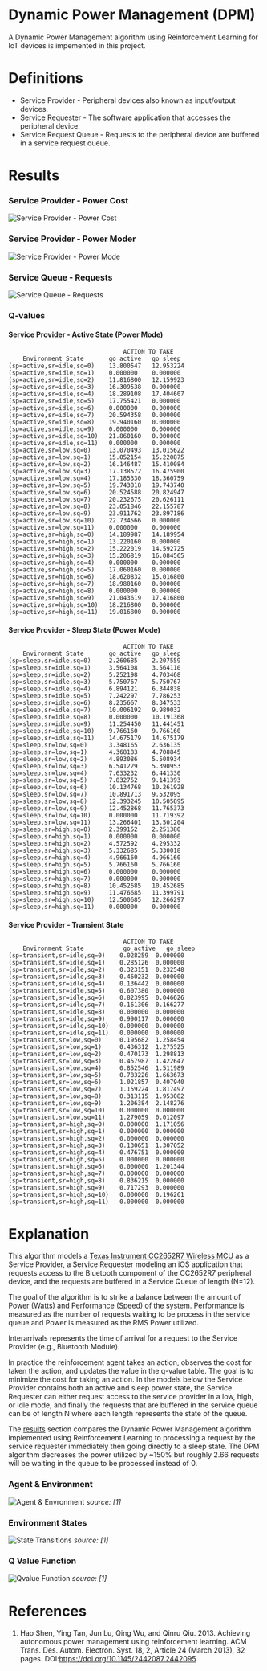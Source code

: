 # Dynamic Power Management (DPM)

A Dynamic Power Management algorithm using Reinforcement Learning for IoT devices is impemented in this project.

# Definitions 

- Service Provider - Peripheral devices also known as input/output devices.
- Service Requester - The software application that accesses the peripheral device.
- Service Request Queue - Requests to the peripheral device are buffered in a service request queue.

# Results

### Service Provider - Power Cost
![Service Provider - Power Cost](images/ServiceProviderPowerCost.png)

### Service Provider - Power Moder
![Service Provider - Power Mode](images/ServiceProviderPowerMode.png)

### Service Queue - Requests
![Service Queue - Requests](images/ServiceQueueRequests.png)


### Q-values

#### Service Provider - Active State (Power Mode)
                                    ACTION TO TAKE
        Environment State       go_active   go_sleep
    (sp=active,sr=idle,sq=0)    13.800547   12.953224
    (sp=active,sr=idle,sq=1)    0.000000    0.000000
    (sp=active,sr=idle,sq=2)    11.816800   12.159923
    (sp=active,sr=idle,sq=3)    16.309538   0.000000
    (sp=active,sr=idle,sq=4)    18.289108   17.404607
    (sp=active,sr=idle,sq=5)    17.755421   0.000000
    (sp=active,sr=idle,sq=6)    0.000000    0.000000
    (sp=active,sr=idle,sq=7)    20.594358   0.000000
    (sp=active,sr=idle,sq=8)    19.940160   0.000000
    (sp=active,sr=idle,sq=9)    0.000000    0.000000
    (sp=active,sr=idle,sq=10)   21.860160   0.000000
    (sp=active,sr=idle,sq=11)   0.000000    0.000000
    (sp=active,sr=low,sq=0)     13.070493   13.015622
    (sp=active,sr=low,sq=1)     15.052154   15.220875
    (sp=active,sr=low,sq=2)     16.146487   15.410084
    (sp=active,sr=low,sq=3)     17.138572   16.475900
    (sp=active,sr=low,sq=4)     17.185330   18.360759
    (sp=active,sr=low,sq=5)     19.743818   19.743740
    (sp=active,sr=low,sq=6)     20.524588   20.824947
    (sp=active,sr=low,sq=7)     20.232675   20.626111
    (sp=active,sr=low,sq=8)     23.051846   22.155787
    (sp=active,sr=low,sq=9)     23.911762   23.897186
    (sp=active,sr=low,sq=10)    22.734566   0.000000
    (sp=active,sr=low,sq=11)    0.000000    0.000000
    (sp=active,sr=high,sq=0)    14.189987   14.189954
    (sp=active,sr=high,sq=1)    13.220160   0.000000
    (sp=active,sr=high,sq=2)    15.222019   14.592725
    (sp=active,sr=high,sq=3)    15.206819   16.084565
    (sp=active,sr=high,sq=4)    0.000000    0.000000
    (sp=active,sr=high,sq=5)    17.060160   0.000000
    (sp=active,sr=high,sq=6)    18.620832   15.016800
    (sp=active,sr=high,sq=7)    18.980160   0.000000
    (sp=active,sr=high,sq=8)    0.000000    0.000000
    (sp=active,sr=high,sq=9)    21.043619   17.416800
    (sp=active,sr=high,sq=10)   18.216800   0.000000
    (sp=active,sr=high,sq=11)   19.016800   0.000000


#### Service Provider - Sleep State (Power Mode)

                                    ACTION TO TAKE
        Environment State       go_active   go_sleep
    (sp=sleep,sr=idle,sq=0)     2.260685    2.207559
    (sp=sleep,sr=idle,sq=1)     3.564108    3.564110
    (sp=sleep,sr=idle,sq=2)     5.252198    4.703468
    (sp=sleep,sr=idle,sq=3)     5.750767    5.750767
    (sp=sleep,sr=idle,sq=4)     6.894121    6.344838
    (sp=sleep,sr=idle,sq=5)     7.242297    7.786253
    (sp=sleep,sr=idle,sq=6)     8.235667    8.347533
    (sp=sleep,sr=idle,sq=7)     10.006192   9.989032
    (sp=sleep,sr=idle,sq=8)     0.000000    10.191368
    (sp=sleep,sr=idle,sq=9)     11.254450   11.441451
    (sp=sleep,sr=idle,sq=10)    9.766160    9.766160
    (sp=sleep,sr=idle,sq=11)    14.675179   14.675179
    (sp=sleep,sr=low,sq=0)      3.348165    2.636135
    (sp=sleep,sr=low,sq=1)      4.368183    4.708845
    (sp=sleep,sr=low,sq=2)      4.893086    5.508934
    (sp=sleep,sr=low,sq=3)      6.541229    5.390953
    (sp=sleep,sr=low,sq=4)      7.633232    6.441330
    (sp=sleep,sr=low,sq=5)      7.832752    9.141393
    (sp=sleep,sr=low,sq=6)      10.134768   10.261928
    (sp=sleep,sr=low,sq=7)      10.891713   9.532095
    (sp=sleep,sr=low,sq=8)      12.393245   10.505895
    (sp=sleep,sr=low,sq=9)      12.452868   11.765373
    (sp=sleep,sr=low,sq=10)     0.000000    11.719392
    (sp=sleep,sr=low,sq=11)     13.266401   13.501204
    (sp=sleep,sr=high,sq=0)     2.399152    2.251380
    (sp=sleep,sr=high,sq=1)     0.000000    0.000000
    (sp=sleep,sr=high,sq=2)     4.572592    4.295332
    (sp=sleep,sr=high,sq=3)     5.332685    5.330018
    (sp=sleep,sr=high,sq=4)     4.966160    4.966160
    (sp=sleep,sr=high,sq=5)     5.766160    5.766160
    (sp=sleep,sr=high,sq=6)     0.000000    0.000000
    (sp=sleep,sr=high,sq=7)     0.000000    0.000000
    (sp=sleep,sr=high,sq=8)     10.452685   10.452685
    (sp=sleep,sr=high,sq=9)     11.476685   11.399791
    (sp=sleep,sr=high,sq=10)    12.500685   12.266297
    (sp=sleep,sr=high,sq=11)    0.000000    0.000000


#### Service Provider - Transient State

                                    ACTION TO TAKE
        Environment State           go_active   go_sleep
    (sp=transient,sr=idle,sq=0)    0.028259  0.000000
    (sp=transient,sr=idle,sq=1)    0.285126  0.000000
    (sp=transient,sr=idle,sq=2)    0.323151  0.232548
    (sp=transient,sr=idle,sq=3)    0.460232  0.000000
    (sp=transient,sr=idle,sq=4)    0.136442  0.000000
    (sp=transient,sr=idle,sq=5)    0.607380  0.000000
    (sp=transient,sr=idle,sq=6)    0.823995  0.046626
    (sp=transient,sr=idle,sq=7)    0.161306  0.166277
    (sp=transient,sr=idle,sq=8)    0.000000  0.000000
    (sp=transient,sr=idle,sq=9)    0.990117  0.000000
    (sp=transient,sr=idle,sq=10)   0.000000  0.000000
    (sp=transient,sr=idle,sq=11)   0.000000  0.000000
    (sp=transient,sr=low,sq=0)     0.195682  1.258454
    (sp=transient,sr=low,sq=1)     0.436312  1.275525
    (sp=transient,sr=low,sq=2)     0.470173  1.298813
    (sp=transient,sr=low,sq=3)     0.457987  1.422647
    (sp=transient,sr=low,sq=4)     0.852546  1.511989
    (sp=transient,sr=low,sq=5)     0.783226  1.663673
    (sp=transient,sr=low,sq=6)     1.021857  0.407940
    (sp=transient,sr=low,sq=7)     1.159224  1.817497
    (sp=transient,sr=low,sq=8)     0.313115  1.953082
    (sp=transient,sr=low,sq=9)     1.206384  2.148276
    (sp=transient,sr=low,sq=10)    0.000000  0.000000
    (sp=transient,sr=low,sq=11)    1.279059  0.012097
    (sp=transient,sr=high,sq=0)    0.000000  1.171056
    (sp=transient,sr=high,sq=1)    0.000000  0.000000
    (sp=transient,sr=high,sq=2)    0.000000  0.000000
    (sp=transient,sr=high,sq=3)    0.130651  1.307052
    (sp=transient,sr=high,sq=4)    0.476751  0.000000
    (sp=transient,sr=high,sq=5)    0.000000  0.000000
    (sp=transient,sr=high,sq=6)    0.000000  1.201344
    (sp=transient,sr=high,sq=7)    0.000000  0.000000
    (sp=transient,sr=high,sq=8)    0.836215  0.000000
    (sp=transient,sr=high,sq=9)    0.717293  0.000000
    (sp=transient,sr=high,sq=10)   0.000000  0.196261
    (sp=transient,sr=high,sq=11)   0.000000  0.000000

# Explanation

This algorithm models a [Texas Instrument CC2652R7 Wireless MCU](https://www.ti.com/product/CC2652R7#product-details) 
as a Service Provider, a Service Requester modeling an iOS application that requests access to the Bluetooth component 
of the CC2652R7 peripheral device, and the requests are buffered in a Service Queue of length (N=12). 

The goal of the algorithm is to strike a balance between the amount of Power (Watts) and Performance (Speed) of the 
system. Performance is measured as the number of requests waiting to be process in the service queue and Power is 
measured as the RMS Power utilized. 

Interarrivals represents the time of arrival for a request to the Service Provider (e.g., Bluetooth Module).

In practice the reinforcement agent takes an action, observes the cost for taken the action, and updates the value in
the q-value table. The goal is to minimize the cost for taking an action. In the models below the Service Provider 
contains both an active and sleep power state, the Service Requester can either request access to the service provider 
in a low, high, or idle mode, and finally the requests that are buffered in the service queue can be of length N where
each length represents the state of the queue.

The [results](#results) section compares the Dynamic Power Management algorithm implemented using Reinforcement Learning
to processing a request by the service requester immediately then going directly to a sleep state. The DPM algorithm 
decreases the power utilized by ~150% but roughly 2.66 requests will be waiting in the queue to be processed instead of 0.

### Agent & Environment
![Agent & Envronment](images/AgentEnvironment.png)
_source: [1]_

### Environment States
![State Transitions](images/StateDiagram.png)
_source: [1]_

### Q Value Function
![Qvalue Function](images/QValueFunction.png)
_source: [1]_




# References

1. Hao Shen, Ying Tan, Jun Lu, Qing Wu, and Qinru Qiu. 2013. Achieving autonomous power management using reinforcement 
learning. ACM Trans. Des. Autom. Electron. Syst. 18, 2, Article 24 (March 2013), 32 pages. 
DOI:https://doi.org/10.1145/2442087.2442095